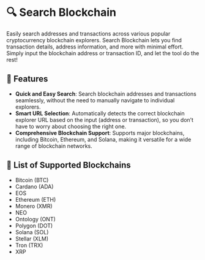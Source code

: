# 🔍 Search Blockchain

Easily search addresses and transactions across various popular cryptocurrency blockchain explorers. Search Blockchain lets you find transaction details, address information, and more with minimal effort. Simply input the blockchain address or transaction ID, and let the tool do the rest!

## 🌟 Features

- **Quick and Easy Search**: Search blockchain addresses and transactions seamlessly, without the need to manually navigate to individual explorers.
- **Smart URL Selection**: Automatically detects the correct blockchain explorer URL based on the input (address or transaction), so you don’t have to worry about choosing the right one.
- **Comprehensive Blockchain Support**: Supports major blockchains, including Bitcoin, Ethereum, and Solana, making it versatile for a wide range of blockchain networks.

## 🎰 List of Supported Blockchains

- Bitcoin (BTC)
- Cardano (ADA)
- EOS
- Ethereum (ETH)
- Monero (XMR)
- NEO
- Ontology (ONT)
- Polygon (DOT)
- Solana (SOL)
- Stellar (XLM)
- Tron (TRX)
- XRP
